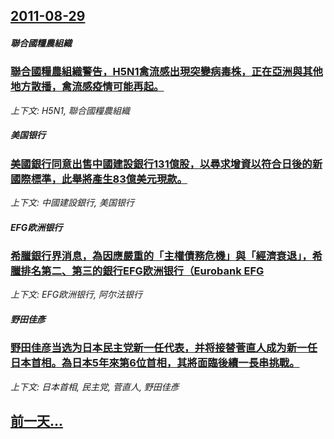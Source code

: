 ## [2011-08-29](/news/2011/08/29/index.md)

##### 聯合國糧農組織
### [ 聯合國糧農組織警告，H5N1禽流感出現突變病毒株，正在亞洲與其他地方散播，禽流感疫情可能再起。 ](/news/2011/08/29/聯合國糧農組織警告-H5N1禽流感出現突變病毒株-正在亞洲與其他地方散播-禽流感疫情可能再起.md)
_上下文: H5N1, 聯合國糧農組織_

##### 美国银行
### [ 美國銀行同意出售中國建設銀行131億股，以尋求增資以符合日後的新國際標準，此舉將產生83億美元現款。 ](/news/2011/08/29/美國銀行同意出售中國建設銀行131億股-以尋求增資以符合日後的新國際標準-此舉將產生83億美元現款.md)
_上下文: 中國建設銀行, 美国银行_

##### EFG欧洲银行
### [ 希臘銀行界消息，為因應嚴重的「主權債務危機」與「經濟衰退」，希臘排名第二、第三的銀行EFG欧洲银行（Eurobank EFG ](/news/2011/08/29/希臘銀行界消息-為因應嚴重的-主權債務危機-與-經濟衰退-希臘排名第二-第三的銀行EFG欧洲银行-Eurobank.md)
_上下文: EFG欧洲银行, 阿尔法银行_

##### 野田佳彥
### [ 野田佳彦当选为日本民主党新一任代表，并将接替菅直人成为新一任日本首相。為日本5年來第6位首相，其將面臨後續一長串挑戰。 ](/news/2011/08/29/野田佳彦当选为日本民主党新一任代表-并将接替菅直人成为新一任日本首相-為日本5年來第6位首相-其將面臨後續一長串挑戰.md)
_上下文: 日本首相, 民主党, 菅直人, 野田佳彥_

## [前一天...](/news/2011/08/28/index.md)

